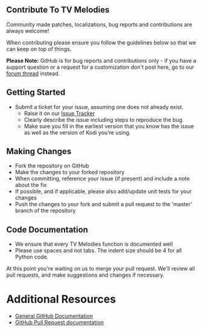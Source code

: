## Contribute To TV Melodies

Community made patches, localizations, bug reports and contributions are always welcome!

When contributing please ensure you follow the guidelines below so that we can keep on top of things.

__Please Note:__ GitHub is for bug reports and contributions only - if you have a support question or a request for a customization don't post here, go to our [forum thread](https://forum.kodi.tv/showthread.php?tid=332890) instead.

## Getting Started

* Submit a ticket for your issue, assuming one does not already exist.
  * Raise it on our [Issue Tracker](https://github.com/smitchell6879/script.tvmelodies/issues)
  * Clearly describe the issue including steps to reproduce the bug.
  * Make sure you fill in the earliest version that you know has the issue as well as the version of Kodi you're using.

## Making Changes

* Fork the repository on GitHub
* Make the changes to your forked repository
* When committing, reference your issue (if present) and include a note about the fix
* If possible, and if applicable, please also add/update unit tests for your changes
* Push the changes to your fork and submit a pull request to the 'master' branch of the repository

## Code Documentation

* We ensure that every TV Melodies function is documented well
* Please use spaces and not tabs. The indent size should be 4 for all Python code.

At this point you're waiting on us to merge your pull request. We'll review all pull requests, and make suggestions and changes if necessary.

# Additional Resources
* [General GitHub Documentation](https://help.github.com/)
* [GitHub Pull Request documentation](https://help.github.com/send-pull-requests/)

